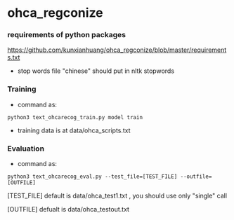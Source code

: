 # ohca_regconize
### requirements of python packages
https://github.com/kunxianhuang/ohca_regconize/blob/master/requirements.txt
* stop words
file "chinese" should put in nltk stopwords
### Training
* command as:

 ``python3 text_ohcarecog_train.py model train ``
* training data is at data/ohca_scripts.txt
### Evaluation 

* command as:

``python3 text_ohcarecog_eval.py --test_file=[TEST_FILE] --outfile=[OUTFILE]`` 

[TEST_FILE] default is data/ohca_test1.txt , you should use only "single" call

[OUTFILE]   defualt is data/ohca_testout.txt
